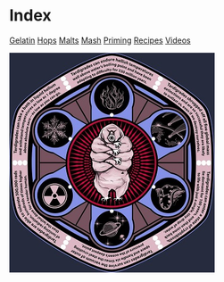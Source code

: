 <!-- TITLE: Tardigrade Beer -->
<!-- SUBTITLE: Moss Piggy!!! -->

# Index

[Gelatin](https://tardigrade.pro/gelatin)
[Hops](https://tardigrade.pro/hops-wheel)
[Malts](https://tardigrade.pro/malts)
[Mash](https://tardigrade.pro/mash-temperature)
[Priming](https://www.brewersfriend.com/beer-priming-calculator/)
[Recipes](https://tardigrade.pro/recipes)
[Videos](https://tardigrade.pro/videos)


![Tardigrade Front](/uploads/tardigrade-front.jpg "Tardigrade Front")
